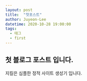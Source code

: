 ```yaml
---
layout: post
title:  "첫포스트"
author: Juyeon-Lee
datetime: 2020-10-28 19:00:00
tags:
  - 태그
  - first
---
```


## 첫 블로그 포스트 입니다.

지킬은 심플한 정적 사이트 생성기 입니다.
